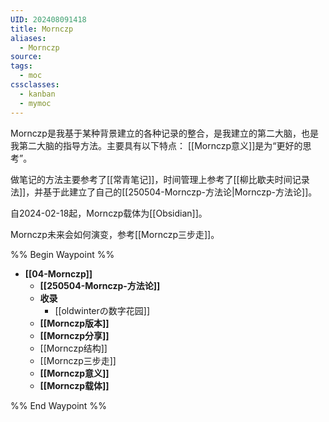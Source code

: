 ```yaml
---
UID: 202408091418
title: Mornczp
aliases:
  - Mornczp
source: 
tags:
  - moc
cssclasses:
  - kanban
  - mymoc
---
```

Mornczp是我基于某种背景建立的各种记录的整合，是我建立的第二大脑，也是我第二大脑的指导方法。主要具有以下特点：
[[Mornczp意义]]是为“更好的思考”。

做笔记的方法主要参考了[[常青笔记]]，时间管理上参考了[[柳比歇夫时间记录法]]，并基于此建立了自己的[[250504-Mornczp-方法论|Mornczp-方法论]]。

自2024-02-18起，Mornczp载体为[[Obsidian]]。

Mornczp未来会如何演变，参考[[Mornczp三步走]]。

%% Begin Waypoint %%
- **[[04-Mornczp]]**
	- **[[250504-Mornczp-方法论]]**
	- **收录**
		- [[oldwinterの数字花园]]
	- **[[Mornczp版本]]**
	- **[[Mornczp分享]]**
	- [[Mornczp结构]]
	- [[Mornczp三步走]]
	- **[[Mornczp意义]]**
	- **[[Mornczp载体]]**

%% End Waypoint %%
